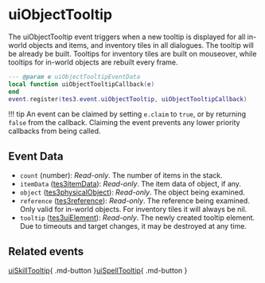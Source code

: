 # uiObjectTooltip
<div class="search_terms" style="display: none">uiobjecttooltip</div>

<!---
	This file is autogenerated. Do not edit this file manually. Your changes will be ignored.
	More information: https://github.com/MWSE/MWSE/tree/master/docs
-->

The uiObjectTooltip event triggers when a new tooltip is displayed for all in-world objects and items, and inventory tiles in all dialogues. The tooltip will be already be built. Tooltips for inventory tiles are built on mouseover, while tooltips for in-world objects are rebuilt every frame.

```lua
--- @param e uiObjectTooltipEventData
local function uiObjectTooltipCallback(e)
end
event.register(tes3.event.uiObjectTooltip, uiObjectTooltipCallback)
```

!!! tip
	An event can be claimed by setting `e.claim` to `true`, or by returning `false` from the callback. Claiming the event prevents any lower priority callbacks from being called.

## Event Data

* `count` (number): *Read-only*. The number of items in the stack.
* `itemData` ([tes3itemData](../../types/tes3itemData)): *Read-only*. The item data of object, if any.
* `object` ([tes3physicalObject](../../types/tes3physicalObject)): *Read-only*. The object being examined.
* `reference` ([tes3reference](../../types/tes3reference)): *Read-only*. The reference being examined. Only valid for in-world objects. For inventory tiles it will always be nil.
* `tooltip` ([tes3uiElement](../../types/tes3uiElement)): *Read-only*. The newly created tooltip element. Due to timeouts and target changes, it may be destroyed at any time.


## Related events

[uiSkillTooltip](../uiSkillTooltip/){ .md-button }[uiSpellTooltip](../uiSpellTooltip/){ .md-button }

